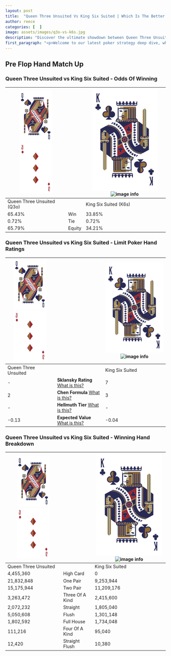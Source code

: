 ```yaml
---
layout: post
title:  "Queen Three Unsuited Vs King Six Suited | Which Is The Better Hand In Poker? A Complete Guide"
author: reece
categories: [  ]
image: assets/images/q3o-vs-k6s.jpg
description: "Discover the ultimate showdown between Queen Three Unsuited and King Six Suited in poker! Uncover the odds, strategies, and scenarios where one hand triumphs over the other. Get ready to up your poker game with this thrilling analysis."
first_paragraph: "<p>Welcome to our latest poker strategy deep dive, where we're pitting two distinct hands against each other in a high-stakes showdown: Queen Three Unsuited vs King Six Suited.</p><p>In the dynamic world of poker, every decision counts, and knowing which hand holds the upper hand is key to your success at the table.</p><p>In this article, we'll dissect these two hands, explore the scenarios where one dominates the other, and equip you with the knowledge to make strategic choices that can tip the odds in your favor.</p><p>Get ready to unravel the intriguing dynamics of these poker hands and elevate your game to new heights.</p>"
---
```




[comment]: # (sp0)

## Pre Flop Hand Match Up

<div class="table hand-ratings" markdown="1"> 



### Queen Three Unsuited vs King Six Suited - Odds Of Winning


    
| ![image info](assets/images/hand1/Q.png) ![image info](assets/images/hand1/3o.png) |  | ![image info](assets/images/hand2/K.png) ![image info](assets/images/hand2/6s.png) |
| -------- | -------- | -------- |
| Queen Three Unsuited (Q3o) |  | King Six Suited (K6s) |
| 65.43% | Win | 33.85% |
| 0.72% | Tie | 0.72% |
| 65.79% | Equity | 34.21% |




[comment]: # (sp1)



### Queen Three Unsuited vs King Six Suited - Limit Poker Hand Ratings


    
| ![image info](assets/images/hand1/Q.png) ![image info](assets/images/hand1/3o.png) |  | ![image info](assets/images/hand2/K.png) ![image info](assets/images/hand2/6s.png) |
| -------- | -------- | -------- |
| Queen Three Unsuited |  | King Six Suited |
| - | **Sklansky Rating** [What is this?](/sklansky-rating-explained) | 7 |
| 2 | **Chen Formula** [What is this?](/chen-formula-explained) | 3 |
| - | **Hellmuth Tier** [What is this?](/Hellmuth-tier-explained) | - |
| -0.13 | **Expected Value** [What is this?](/expected-value-explained) | -0.04 |




[comment]: # (sp2)



### Queen Three Unsuited vs King Six Suited - Winning Hand Breakdown


    
| ![image info](assets/images/hand1/Q.png) ![image info](assets/images/hand1/3o.png) |  | ![image info](assets/images/hand2/K.png) ![image info](assets/images/hand2/6s.png) |
| -------- | -------- | -------- |
| Queen Three Unsuited |  | King Six Suited |
| 4,455,360 | High Card | 0 |
| 21,832,848 | One Pair | 9,253,944 |
| 15,175,944 | Two Pair | 11,209,176 |
| 3,263,472 | Three Of A Kind | 2,415,600 |
| 2,072,232 | Straight | 1,805,040 |
| 5,050,608 | Flush | 1,301,148 |
| 1,802,592 | Full House | 1,734,048 |
| 111,216 | Four Of A Kind | 95,040 |
| 12,420 | Straight Flush | 10,380 |




[comment]: # (sp3)



</div>

[comment]: # (sp4)



[comment]: # (sp5)

